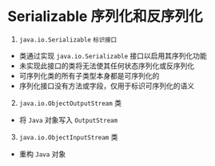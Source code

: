 # Serializable 序列化和反序列化

1. `java.io.Serializable` `标识接口`
  - 类通过实现 `java.io.Serializable` 接口以启用其序列化功能
  - 未实现此接口的类将无法使其任何状态序列化或反序列化
  - 可序列化类的所有子类型本身都是可序列化的
  - 序列化接口没有方法或字段，仅用于标识可序列化的语义
2. `java.io.ObjectOutputStream` 类
  - 将 `Java` 对象写入 `OutputStream`
    
    
  
3. `java.io.ObjectInputStream` 类
  - 重构 `Java` 对象
